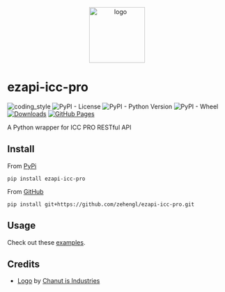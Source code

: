 <div align="center">
    <img src="https://cdn0.iconfinder.com/data/icons/smart-farm-line-agriculture-technology/512/Irrigation-512.png" alt="logo" height="128">
</div>

# ezapi-icc-pro

![coding_style](https://img.shields.io/badge/code%20style-black-000000.svg)
![PyPI - License](https://img.shields.io/pypi/l/ezapi-icc-pro)
![PyPI - Python Version](https://img.shields.io/pypi/pyversions/ezapi-icc-pro)
![PyPI - Wheel](https://img.shields.io/pypi/wheel/ezapi-icc-pro)
[![Downloads](https://static.pepy.tech/badge/ezapi-icc-pro)](https://pepy.tech/project/ezapi-icc-pro)
[![GitHub Pages](https://github.com/zehengl/ezapi-icc-pro/actions/workflows/gh-deploy.yml/badge.svg)](https://github.com/zehengl/ezapi-icc-pro/actions/workflows/gh-deploy.yml)

A Python wrapper for ICC PRO RESTful API

## Install

From [PyPi](https://pypi.org/project/ezapi-icc-pro/)

    pip install ezapi-icc-pro

From [GitHub](https://github.com/zehengl/ezapi-icc-pro)

    pip install git+https://github.com/zehengl/ezapi-icc-pro.git

## Usage

Check out these [examples](https://zehengl.github.io/ezapi-icc-pro/endpoints/).

## Credits

- [Logo][1] by [Chanut is Industries][2]

[1]: https://www.iconfinder.com/icons/4629153/agricultural_agriculture_agritect_farming_irrigation_smart_farm_water_icon
[2]: https://www.iconfinder.com/Chanut-is
